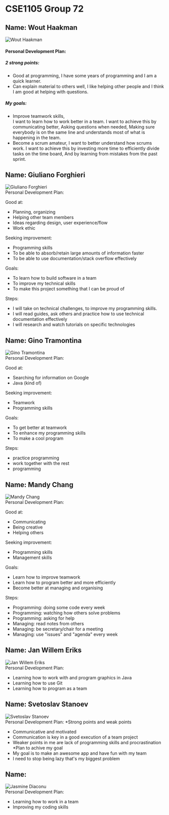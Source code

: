 # CSE1105 Group 72

## Name: Wout Haakman
![Wout Haakman](/images/readmePictures/WoutHaakman.jpg)<br/>
#### Personal Development Plan:
##### 2 strong points:
- Good at programming, I have some years of programming and I am a quick learner.
- Can explain material to others well, I like helping other people and I think I am good at helping with questions.

##### My goals:
- Improve teamwork skills, <br/>
	I want to learn how to work better in a team.
	I want to achieve this by communicating better,
	Asking questions when needed,
	Making sure everybody is on the same line and understands most of what is happening in the team.
- Become a scrum amateur,
	I want to better understand how scrums work.
	I want to achieve this by investing more time to efficiently divide tasks on the time board,
	And by learning from mistakes from the past sprint.


## Name: Giuliano Forghieri
![Giuliano Forghieri](/images/readmePictures/gforghieri.jpg)<br/>
Personal Development Plan: 

Good at:
 
- Planning, organizing
- Helping other team members
- Ideas regarding design, user experience/flow
- Work ethic

Seeking improvement:

- Programming skills
- To be able to absorb/retain large amounts of information faster
- To be able to use documentation/stack overflow effectively

Goals:

- To learn how to build software in a team
- To improve my technical skills
- To make this project something that I can be proud of

Steps:

- I will take on technical challenges, to improve my programming skills.
- I will read guides, ask others and practice how to use technical documentation effectively
- I will research and watch tutorials on specific technologies

## Name: Gino Tramontina
![Gino Tramontina](/images/readmePictures/GinoTramontina.jpg)<br/>
Personal Development Plan:

Good at:
 
- Searching for information on Google
- Java (kind of)


Seeking improvement:

- Teamwork
- Programming skills

Goals:

- To get better at teamwork
- To enhance my programming skills
- To make a cool program

Steps:

- practice programming
- work together with the rest
- programming


## Name: Mandy Chang
![Mandy Chang](/images/readmePictures/MandyChang.jpeg)<br/>
Personal Development Plan:

Good at:
- Communicating
- Being creative
- Helping others

Seeking improvement:
- Programming skills
- Management skills

Goals:
- Learn how to improve teamwork
- Learn how to program better and more efficiently
- Become better at managing and organising

Steps:
- Programming: doing some code every week
- Programming: watching how others solve problems
- Programming: asking for help
- Managing: read notes from others
- Managing: be secretary/chair for a meeting
- Managing: use "issues" and "agenda" every week

## Name: Jan Willem Eriks
![Jan Willem Eriks](/images/readmePictures/jan_willem.jpg)<br/>
Personal Development Plan:
- Learning how to work with and program graphics in Java
- Learning how to use Git
- Learning how to program as a team

## Name: Svetoslav Stanoev 
![Svetoslav Stanoev](/images/readmePictures/Svetoslav.JPG)<br/>
Personal Development Plan:
*Strong points and weak points
- Communicative and motivated
- Communication is key in a good execution of a team project
- Weaker points in me are lack of programming skills and procrastination
*Plan to achive my goal 
- My goal is to make an awesome app and have fun with my team
- I need to stop being lazy that's my biggest problem


## Name:
![Jasmine Diaconu](/images/readmePictures/jasmine_diaconu.jpg)<br/>
Personal Development Plan:
- Learning how to work in a team
- Improving my coding skills

